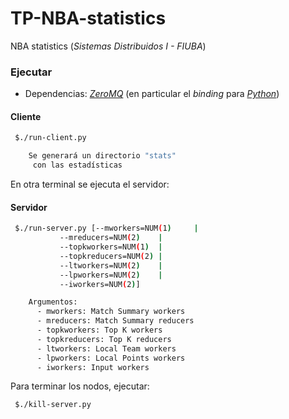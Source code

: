 # TP-NBA-statistics

NBA statistics (_Sistemas Distribuidos I - FIUBA_)

### Ejecutar

- Dependencias: [_ZeroMQ_](http://zeromq.org/) (en particular el _binding_ para [_Python_](https://pyzmq.readthedocs.io/en/latest/))

#### Cliente

```bash
 $./run-client.py

	Se generará un directorio "stats"
	 con las estadísticas
```
En otra terminal se ejecuta el servidor:

#### Servidor

```bash
 $./run-server.py [--mworkers=NUM(1)     |
		   --mreducers=NUM(2)    | 
		   --topkworkers=NUM(1)  |
		   --topkreducers=NUM(2) |
		   --ltworkers=NUM(2)    |
		   --lpworkers=NUM(2)    |
		   --iworkers=NUM(2)]

	Argumentos:
	  - mworkers: Match Summary workers
	  - mreducers: Match Summary reducers
	  - topkworkers: Top K workers
	  - topkreducers: Top K reducers
	  - ltworkers: Local Team workers
	  - lpworkers: Local Points workers
	  - iworkers: Input workers
```
Para terminar los nodos, ejecutar:

```bash
 $./kill-server.py
```

